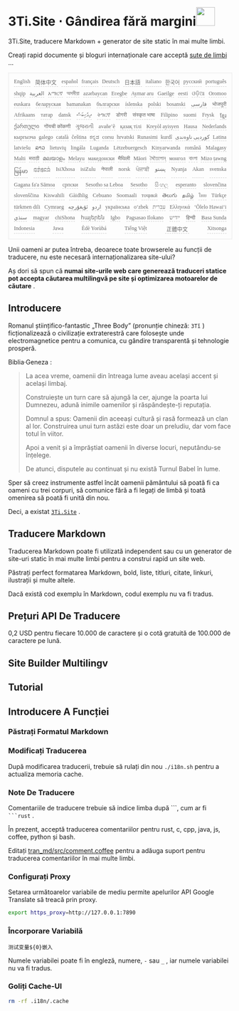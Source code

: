 <h1 style="justify-content:space-between">3Ti.Site ⋅ Gândirea fără margini<img src="//i-01.eu.org/3Ti/logo.svg" style="user-select:none;margin-top:-1px;width:42px"></h1>

3Ti.Site, traducere Markdown + generator de site static în mai multe limbi.

Creați rapid documente și bloguri internaționale care acceptă [sute de limbi](https://github.com/i18n-site/node/blob/main/lang/src/index.js) ...

<pre class="langli" style="display:flex;flex-wrap:wrap;background:transparent;border:1px solid #eee;font-size:12px;box-shadow:0 0 3px inset #eee;padding:12px 5px 4px 12px;justify-content:space-between;"><style>pre.langli i{font-weight:300;font-family:s;margin-right:7px;margin-bottom:8px;font-style:normal;color:#666;border-bottom:1px dashed #ccc;}</style><i>English</i><i> 简体中文 </i><i>español</i><i>français</i><i>Deutsch</i><i> 日本語 </i><i>italiano</i><i>한국어</i><i>русский</i><i>português</i><i>shqip</i><i>‫العربية‬</i><i>አማርኛ</i><i>অসমীয়া</i><i>azərbaycan</i><i>Eʋegbe</i><i>Aymar aru</i><i>Gaeilge</i><i>eesti</i><i>ଓଡ଼ିଆ</i><i>Oromoo</i><i>euskara</i><i>беларуская</i><i>bamanakan</i><i>български</i><i>íslenska</i><i>polski</i><i>bosanski</i><i>‫فارسی‬</i><i>भोजपुरी</i><i>Afrikaans</i><i>татар</i><i>dansk</i><i>‫ދިވެހިބަސް‬</i><i>ትግርኛ</i><i>डोगरी</i><i>संस्कृत भाषा</i><i>Filipino</i><i>suomi</i><i>Frysk</i><i>ខ្មែរ</i><i>ქართული</i><i>गोंयची कोंकणी</i><i>ગુજરાતી</i><i>avañe’ẽ</i><i>қазақ тілі</i><i>Kreyòl ayisyen</i><i>Hausa</i><i>Nederlands</i><i>кыргызча</i><i>galego</i><i>català</i><i>čeština</i><i>ಕನ್ನಡ</i><i>corsu</i><i>hrvatski</i><i>Runasimi</i><i>kurdî</i><i>‫کوردیی ناوەندی‬</i><i>Latina</i><i>latviešu</i><i>ລາວ</i><i>lietuvių</i><i>lingála</i><i>Luganda</i><i>Lëtzebuergesch</i><i>Kinyarwanda</i><i>română</i><i>Malagasy</i><i>Malti</i><i>मराठी</i><i>മലയാളം</i><i>Melayu</i><i>македонски</i><i>मैथिली</i><i>Māori</i><i>মৈতৈলোন্</i><i>монгол</i><i>বাংলা</i><i>Mizo ṭawng</i><i>မြန်မာ</i><i>𞄀𞄄𞄰𞄩𞄍𞄜𞄰</i><i>IsiXhosa</i><i>isiZulu</i><i>नेपाली</i><i>norsk</i><i>ਪੰਜਾਬੀ</i><i>‫پښتو‬</i><i>Nyanja</i><i>Akan</i><i>svenska</i><i>Gagana fa'a Sāmoa</i><i>српски</i><i>Sesotho sa Leboa</i><i>Sesotho</i><i>සිංහල</i><i>esperanto</i><i>slovenčina</i><i>slovenščina</i><i>Kiswahili</i><i>Gàidhlig</i><i>Cebuano</i><i>Soomaali</i><i>тоҷикӣ</i><i>తెలుగు</i><i>தமிழ்</i><i>ไทย</i><i>Türkçe</i><i>türkmen dili</i><i>Cymraeg</i><i>‫ئۇيغۇرچە‬</i><i>‫اردو‬</i><i>українська</i><i>o‘zbek</i><i>‫עברית‬</i><i>Ελληνικά</i><i>ʻŌlelo Hawaiʻi</i><i>‫سنڌي‬</i><i>magyar</i><i>chiShona</i><i>հայերեն</i><i>Igbo</i><i>Pagsasao Ilokano</i><i>‫ייִדיש‬</i><i>हिन्दी</i><i>Basa Sunda</i><i>Indonesia</i><i>Jawa</i><i>Èdè Yorùbá</i><i>Tiếng Việt</i><i> 正體中文 </i><i>Xitsonga</i></pre>

Unii oameni ar putea întreba, deoarece toate browserele au funcții de traducere, nu este necesară internaționalizarea site-ului?

Aș dori să spun că **numai site-urile web care generează traduceri statice pot accepta căutarea multilingvă pe site și optimizarea motoarelor de căutare** .

## Introducere

Romanul științifico-fantastic „Three Body” (pronunție chineză: `3Tǐ` ) ficționalizează o civilizație extraterestră care folosește unde electromagnetice pentru a comunica, cu gândire transparentă și tehnologie prosperă.

Biblia·Geneza :

> La acea vreme, oamenii din întreaga lume aveau același accent și același limbaj.
>
> Construiește un turn care să ajungă la cer, ajunge la poarta lui Dumnezeu, adună inimile oamenilor și răspândește-ți reputația.
>
> Domnul a spus: Oamenii din aceeași cultură și rasă formează un clan al lor. Construirea unui turn astăzi este doar un preludiu, dar vom face totul în viitor.
>
> Apoi a venit și a împrăștiat oamenii în diverse locuri, neputându-se înțelege.
>
> De atunci, disputele au continuat și nu există Turnul Babel în lume.

Sper să creez instrumente astfel încât oamenii pământului să poată fi ca oameni cu trei corpuri, să comunice fără a fi legați de limbă și toată omenirea să poată fi unită din nou.

Deci, a existat [`3Ti.Site`](//3Ti.Site) .

## Traducere Markdown

Traducerea Markdown poate fi utilizată independent sau cu un generator de site-uri static în mai multe limbi pentru a construi rapid un site web.

Păstrați perfect formatarea Markdown, bold, liste, titluri, citate, linkuri, ilustrații și multe altele.

Dacă există cod exemplu în Markdown, codul exemplu nu va fi tradus.

## Prețuri API De Traducere

0,2 USD pentru fiecare 10.000 de caractere și o cotă gratuită de 100.000 de caractere pe lună.

## Site Builder Multilingv

## Tutorial

## Introducere A Funcției

### Păstrați Formatul Markdown

### Modificați Traducerea

După modificarea traducerii, trebuie să rulați din nou `./i18n.sh` pentru a actualiza memoria cache.

### Note De Traducere

Comentariile de traducere trebuie să indice limba după \```, cum ar fi ` ```rust` .

În prezent, acceptă traducerea comentariilor pentru rust, c, cpp, java, js, coffee, python și bash.

Editați [tran_md/src/comment.coffee](https://github.com/i18n-site/node/blob/main/tran_md/src/comment.coffee) pentru a adăuga suport pentru traducerea comentariilor în mai multe limbi.

### Configurați Proxy

Setarea următoarelor variabile de mediu permite apelurilor API Google Translate să treacă prin proxy.

```bash
export https_proxy=http://127.0.0.1:7890
```

### Încorporare Variabilă

```
测试变量${0}嵌入
```

Numele variabilei poate fi în engleză, numere, `-` sau `_` , iar numele variabilei nu va fi tradus.

### Goliți Cache-Ul

```bash
rm -rf .i18n/.cache
```
